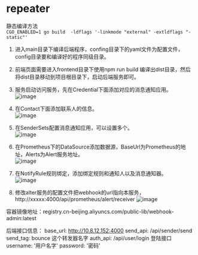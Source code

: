 # repeater
静态编译方法  
` CGO_ENABLED=1 go build  -ldflags '-linkmode "external" -extldflags "-static"' `  

1. 进入main目录下编译后端程序，confing目录下的yaml文件为配置文件，config目录要和编译好的程序同级目录。  
2. 前端页面需要进入frontend目录下使用npm run build 编译出dist目录，然后将dist目录移动到项目根目录下，启动后端服务即可。  
3. 服务启动访问服务，先在Credential下面添加对应的消息通知应用。  
![image](https://user-images.githubusercontent.com/84072034/225258381-3a8b4b19-4137-4f90-a8d1-58d0b58b93e1.png)

4. 在Contact下面添加联系人的信息。  
![image](https://user-images.githubusercontent.com/84072034/225258537-5bb1f8e5-0a9b-47bc-839e-d69bfa47e18f.png)

5. 在SenderSets配置消息通知应用，可以设置多个。  
![image](https://user-images.githubusercontent.com/84072034/225258653-e894bb45-6483-4639-84e8-812d32c8835a.png)

6. 在Prometheus下的DataSource添加数据源，BaseUrl为Prometheus的地址，Alerts为Alert服务地址。  
![image](https://user-images.githubusercontent.com/84072034/225258776-37832a8a-4521-43c2-9069-c8be6d565f6a.png)

7. 在NotifyRule规则绑定，添加绑定规则和通知人以及消息通知器。  
![image](https://user-images.githubusercontent.com/84072034/225258981-dfc03326-99cd-411f-919b-4162210bc779.png)

8. 修改alter服务的配置文件把webhook的url指向本服务，http://xxxxx:4000/api/prometheus/alert/receiver
![image](https://user-images.githubusercontent.com/84072034/225259156-b5d4b3c5-e188-408e-b8aa-67a9fa4e0a16.png)

容器镜像地址：registry.cn-beijing.aliyuncs.com/public-lib/webhook-admin:latest

后端接口信息：
 base_url: http://10.8.12.152:4000 
 send_api: /api/sender/send
 send_tag: bounce 这个转发器名字 
 auth_api: /api/user/login 登陆接口
 username: '用户名字'
 password: '密码'









